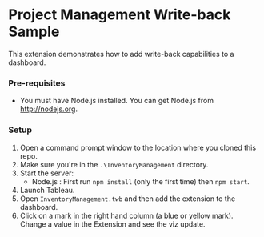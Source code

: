 # Project Management Write-back Sample

This extension demonstrates how to add write-back capabilities to a dashboard. 

### Pre-requisites
* You must have Node.js installed. You can get Node.js from http://nodejs.org.

### Setup
1. Open a command prompt window to the location where you cloned this repo.
2. Make sure you're in the `.\InventoryManagement` directory.
3. Start the server:
	* Node.js : First run `npm install` (only the first time) then `npm start`.
4. Launch Tableau.
5. Open `InventoryManagement.twb` and then add the extension to the dashboard.
6. Click on a mark in the right hand column (a blue or yellow mark). Change a value in the Extension and see the viz update.
